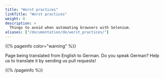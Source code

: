 ```yaml
---
title: "Worst practices"
linkTitle: "Worst practices"
weight: 8
description: >
  Things to avoid when automating browsers with Selenium.
aliases: ["/documentation/de/worst_practices/"]    
---
```


{{% pageinfo color="warning" %}}
<p class="lead">
   <i class="fas fa-language display-4"></i> 
   Page being translated from 
   English to German. Do you speak German? Help us to translate
   it by sending us pull requests!
</p>
{{% /pageinfo %}}

